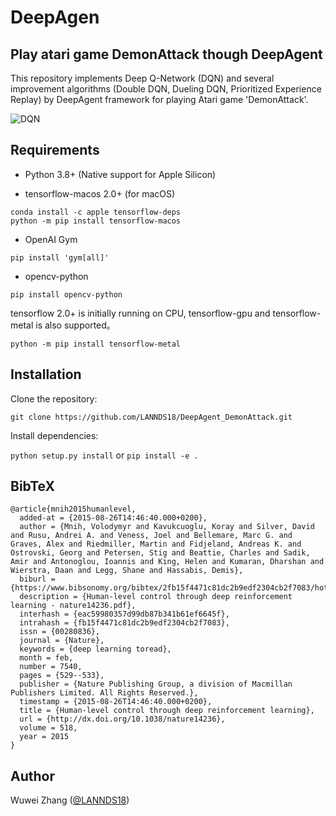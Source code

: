 # DeepAgen
## Play atari game DemonAttack though DeepAgent

This repository implements Deep Q-Network (DQN) and several improvement algorithms (Double DQN, Dueling DQN, Prioritized Experience Replay) by DeepAgent framework for playing Atari game 'DemonAttack'.

![DQN](/assets/DQN.gif)

## Requirements

* Python 3.8+ (Native support for Apple Silicon) 

* tensorflow-macos 2.0+ (for macOS)

```
conda install -c apple tensorflow-deps
python -m pip install tensorflow-macos
```

* OpenAI Gym 

`pip install 'gym[all]'`
* opencv-python 

`pip install opencv-python`

tensorflow 2.0+ is initially running on CPU, tensorflow-gpu and tensorflow-metal is also supported。

`python -m pip install tensorflow-metal`

## Installation

Clone the repository:

`git clone https://github.com/LANNDS18/DeepAgent_DemonAttack.git`

Install dependencies:

`python setup.py install` or `pip install -e .`


## BibTeX

```
@article{mnih2015humanlevel,
  added-at = {2015-08-26T14:46:40.000+0200},
  author = {Mnih, Volodymyr and Kavukcuoglu, Koray and Silver, David and Rusu, Andrei A. and Veness, Joel and Bellemare, Marc G. and Graves, Alex and Riedmiller, Martin and Fidjeland, Andreas K. and Ostrovski, Georg and Petersen, Stig and Beattie, Charles and Sadik, Amir and Antonoglou, Ioannis and King, Helen and Kumaran, Dharshan and Wierstra, Daan and Legg, Shane and Hassabis, Demis},
  biburl = {https://www.bibsonomy.org/bibtex/2fb15f4471c81dc2b9edf2304cb2f7083/hotho},
  description = {Human-level control through deep reinforcement learning - nature14236.pdf},
  interhash = {eac59980357d99db87b341b61ef6645f},
  intrahash = {fb15f4471c81dc2b9edf2304cb2f7083},
  issn = {00280836},
  journal = {Nature},
  keywords = {deep learning toread},
  month = feb,
  number = 7540,
  pages = {529--533},
  publisher = {Nature Publishing Group, a division of Macmillan Publishers Limited. All Rights Reserved.},
  timestamp = {2015-08-26T14:46:40.000+0200},
  title = {Human-level control through deep reinforcement learning},
  url = {http://dx.doi.org/10.1038/nature14236},
  volume = 518,
  year = 2015
}
```

## Author
Wuwei Zhang ([@LANNDS18](https://github.com/LANNDS18))
